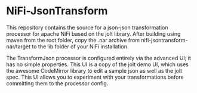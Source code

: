 # NiFi-JsonTransform
This repository contains the source for a json-json transformation processor for apache NiFi based on the jolt library. 
After building using maven from the root folder,  copy the .nar archive from nifi-jsontransform-nar/target to the lib folder of your NiFi installation. 

The TransformJson processor is configured entirely via the advanced UI; it has no simple properties. This UI is a copy of the jolt demo UI, which uses the awesome CodeMirror library to edit a sample json as well as the jolt spec. This UI allows you to experiment with your transformations before committing them to the processor config.
